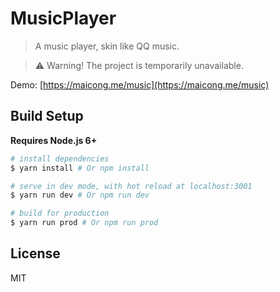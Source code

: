 # MusicPlayer

> A music player, skin like QQ music.

> ⚠️ Warning! The project is temporarily unavailable.

Demo: [https://maicong.me/music](https://maicong.me/music)


## Build Setup

**Requires Node.js 6+**

``` bash
# install dependencies
$ yarn install # Or npm install

# serve in dev mode, with hot reload at localhost:3001
$ yarn run dev # Or npm run dev

# build for production
$ yarn run prod # Or npm run prod
```

## License

MIT
